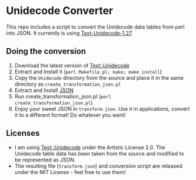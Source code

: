# Unidecode Converter
This repo includes a script to convert the Unidecode data tables from perl into JSON. It currently is using [Text-Unidecode-1.27](http://search.cpan.org/~sburke/Text-Unidecode-1.27/).

## Doing the conversion
 1. Download the latest version of [Text::Unidecode](http://search.cpan.org/perldoc/Text::Unidecode)
 2. Extract and Install it (`perl Makefile.pl; make; make install`)
 3. Copy the `Unidecode` directory from the source and place it in the same directory as `create_transformation_json.pl`
 4. Extract and Install [JSON](http://search.cpan.org/perldoc?JSON)
 5. Run create_transformation_json.pl (`perl create_transformation_json.pl`)
 6. Enjoy your sweet JSON in `transform.json`. Use it in applications, convert it to a different format! Do whatever you want!

## Licenses
 - I am using [Text::Unidecode](http://search.cpan.org/~sburke/Text-Unidecode-1.27/lib/Text/Unidecode.pm) under the Artistic License 2.0. The Unidecode table data has been taken from the source and modified to be represented as JSON.
 - The resulting file (`transform.json`) and conversion script are released under the MIT License - feel free to use them!